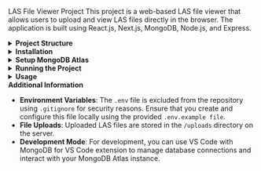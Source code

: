LAS File Viewer Project
This project is a web-based LAS file viewer that allows users to upload and view LAS files directly in the browser. The application is built using React.js, Next.js, MongoDB, Node.js, and Express.

<details> <summary><strong>Project Structure</strong></summary>
bash
Copy code
/las-file-viewer
├── /client                # Frontend (Next.js)
│   ├── /pages
│   │   └── index.js       # Main page of the frontend
│   ├── /styles
│   │   └── globals.css    # Global CSS styles
│   ├── /public
│   │   └── /uploads       # Static file serving (for uploaded files)
│   └── .env.local         # Environment variables for React
├── /uploads               # Directory for storing uploaded files
├── server.js              # Backend server
├── .env                   # Environment variables for Node.js
├── .gitignore             # Git ignore file
└── README.md              # Project README
</details> <details> <summary><strong>Installation</strong></summary>
Clone the Repository:

bash
Copy code
git clone https://github.com/yourusername/las-file-viewer.git
cd las-file-viewer
Install Dependencies:

Navigate to the root directory and install backend dependencies:

bash
Copy code
npm install
Navigate to the /client directory and install frontend dependencies:

bash
Copy code
cd client
npm install
Create the uploads Folder:

In the root directory of the project, create a folder named uploads.
This folder will be used to store the LAS files uploaded through the application.
</details> <details> <summary><strong>Setup MongoDB Atlas</strong></summary>
Create a MongoDB Atlas Account:

Sign up at MongoDB Atlas.
Create a new cluster.
Set Up Your Database:

Create a new database in your cluster.
Create a new collection named lasfiles to store the uploaded LAS files.
Get Your MongoDB Connection String:

Navigate to your cluster in MongoDB Atlas.
Click on "Connect" and choose "Connect your application".
Copy the connection string provided.
Configure Environment Variables:

In the root directory of your project, you’ll find a file named .env.example.
Rename this file to .env and replace your-mongodb-connection-string-here with your actual MongoDB connection string:
plaintext
Copy code
MONGO_URI=your-mongodb-connection-string-here
Note: The .env file is included in .gitignore to ensure sensitive information is not exposed in the repository.

</details> <details> <summary><strong>Running the Project</strong></summary>

1. **Start the Backend Server**:

In the root directory, run the following command:
bash
Copy code
npm start
- The backend server will run on http://localhost:5000.

2. **Start the Frontend Server**:

- Navigate to the /client directory:
bash
Copy code
cd client
- Run the following command:
```bash
npm run dev
```
- The frontend will run on http://localhost:3000.

3. **Access the Application**:

Open your web browser and go to http://localhost:3000.
You can now upload LAS files and view them in the browser.
</details> 

<details> <summary><strong>Usage</strong></summary>

1. **Uploading LAS Files:**

- Click on the "Upload File" button.
- Select one or more LAS files from your computer.
- The uploaded files will be listed, and you can click on a file name to view its contents.

2. **Viewing LAS Files:**

- The selected LAS file will be displayed in the browser with the content formatted for easy viewing.

3. **Customization:**

- You can customize the background color, viewer styles, button colors, and other UI elements by modifying the `globals.css` file in the `/client/styles/ directory.`
</details> 

 <summary><strong>Additional Information</strong></summary>

 - **Environment Variables**: The `.env` file is excluded from the repository using `.gitignore` for security reasons. Ensure that you create and configure this file locally using the provided `.env.example file`.
- **File Uploads**: Uploaded LAS files are stored in the `/uploads` directory on the server.
- **Development Mode**: For development, you can use VS Code with MongoDB for VS Code extension to manage database connections and interact with your MongoDB Atlas instance.
